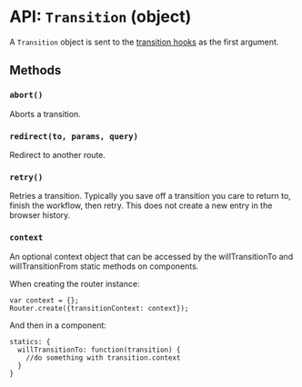 API: `Transition` (object)
==========================

A `Transition` object is sent to the [transition hooks][transition-hooks] as the
first argument.

Methods
-------

### `abort()`

Aborts a transition.

### `redirect(to, params, query)`

Redirect to another route.

### `retry()`

Retries a transition. Typically you save off a transition you care to
return to, finish the workflow, then retry. This does not create a new
entry in the browser history.

  [transition-hooks]:/docs/api/components/RouteHandler.md#static-lifecycle-methods

### `context`

An optional context object that can be accessed by the willTransitionTo and
willTransitionFrom static methods on components.

When creating the router instance:

    var context = {};
    Router.create({transitionContext: context});

And then in a component:

    statics: {
      willTransitionTo: function(transition) {
        //do something with transition.context
      }
    }
